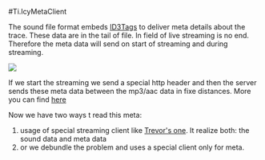 #Ti.IcyMetaClient

The sound file format embeds [ID3Tags](https://en.wikipedia.org/wiki/ID3) to deliver meta details about the trace. These data are in the tail of file. In field of live streaming is no end. Therefore the meta data will send on start of streaming and during streaming. 

![](http://www.smackfu.com/stuff/programming/shoutcast.gif)

If we start the streaming we send a special http header and then the server sends these meta data between the mp3/aac data in fixe distances. More you can find [here](http://www.smackfu.com/stuff/programming/shoutcast.html)

Now we have two ways t read this meta:

1. usage of special streaming client like [Trevor's one](https://github.com/trevorf/ti-android-streamer). It realize both: the sound data and meta data
2. or we debundle the problem and uses a  special client only for meta.


